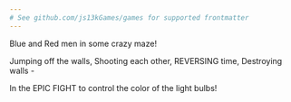 ```yaml
---
# See github.com/js13kGames/games for supported frontmatter
---
```

Blue and Red men in some crazy maze!

Jumping off the walls, 
Shooting each other, 
REVERSING time, 
Destroying walls -

In the EPIC FIGHT to control the color of the light bulbs!